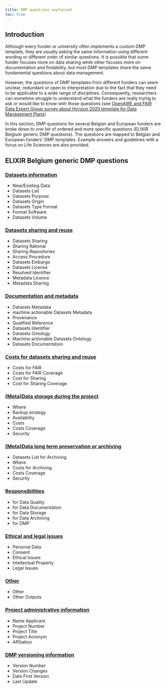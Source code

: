 ```yaml
---
title: DMP questions explained
toc: true
---
```


## Introduction
Although every funder or university often implements a custom DMP template, they are usually asking the same information using different wording or different order of similar questions. It is possible that some funder focuses more on data sharing while other focuses more on documentation and findability, but most DMP templates share the same fundamental questions about data management.

However, the questions of DMP templates from different funders can seem unclear, redundant or open to interpretation due to the fact that they need to be applicable to a wide range of disciplines. Consequently, researchers can sometime struggle to understand what the funders are really trying to ask or would like to know with those questions (see [OpenAIRE and FAIR Data Expert Group survey about Horizon 2020 template for Data Management Plans](https://zenodo.org/record/1120245#.YymZfy8RoUs))

In this section, DMP questions for several Belgian and European funders are broke down to one list of ordered and more specific questions (ELIXIR Belgium generic DMP questions). The questions are mapped to Belgian and European funders' DMP templates. Example answers and guidelines with a focus on Life Sciences are also provided.

## ELIXIR Belgium generic DMP questions

### [Datasets information](datasets_info.md)
* New/Existing Data
* Datasets List
* Datasets Purpose
* Datasets Origin
* Datasets Type Format
* Format Software
* Datasets Volume

### [Datasets sharing and reuse](sharing_reuse)
* Datasets Sharing
* Sharing Rational
* Sharing Repositories
* Access Procedure
* Datasets Embargo
* Datasets License
* Resolved Identifier
* Metadata Licence
* Metadata Sharing

### [Documentation and metadata](doc_metadata)
* Datasets Metadata
* machine actionable Datasets Metadata
* Provenance
* Qualified Reference
* Datasets Identifier
* Datasets Ontology
* Machine actionable Datasets Ontology
* Datasets Documentation

### [Costs for datasets sharing and reuse](costs_sharing_reuse)
* Costs for FAIR
* Costs for FAIR Coverage
* Cost for Sharing
* Cost for Sharing Coverage

### [(Meta)Data storage during the project](storage_during)
* Where
* Backup strategy
* Availability
* Costs
* Costs Coverage
* Security

### [(Meta)Data long term preservation or archiving](long_term)
* Datasets List for Archiving
* Where
* Costs for Archiving
* Costs Coverage
* Security

### [Responsibilities](responsibilities)
* for Data Quality
* for Data Documentation
* for Data Storage
* for Data Archiving
* for DMP

### [Ethical and legal issues](ethical_legal_issues)
* Personal Data
* Consent
* Ethical Issues
* Intellectual Property
* Legal Issues

### [Other](other)
* Other
* Other Outputs

### [Project administrative information](project_admin_info)
* Name Applicant
* Project Number
* Project Title
* Project Acronym
* Affiliation

### [DMP versioning information](dmp_version_info)
* Version Number
* Version Changes
* Date First Version
* Last Update

